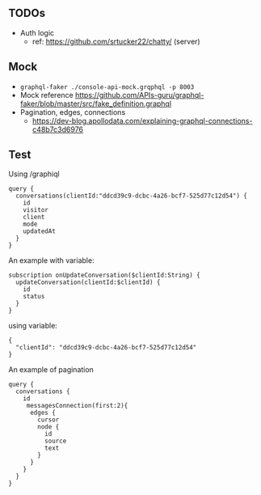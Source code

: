## TODOs

* Auth logic 
  * ref: https://github.com/srtucker22/chatty/ (server)

## Mock

* `graphql-faker ./console-api-mock.grqphql -p 8003`
* Mock reference https://github.com/APIs-guru/graphql-faker/blob/master/src/fake_definition.graphql
* Pagination, edges, connections 
  * https://dev-blog.apollodata.com/explaining-graphql-connections-c48b7c3d6976

## Test

Using /graphiql

```
query {
  conversations(clientId:"ddcd39c9-dcbc-4a26-bcf7-525d77c12d54") {
    id
    visitor
    client
    mode
    updatedAt
  }
}
```
An example with variable:

```
subscription onUpdateConversation($clientId:String) {
  updateConversation(clientId:$clientId) {
    id
    status
  } 
}
```
using variable:
```
{
  "clientId": "ddcd39c9-dcbc-4a26-bcf7-525d77c12d54"
}
```

An example of pagination

```
query {
  conversations {
    id
     messagesConnection(first:2){
      edges {
        cursor
        node {
          id
          source
          text
        }
      }
    }
  }
}
```